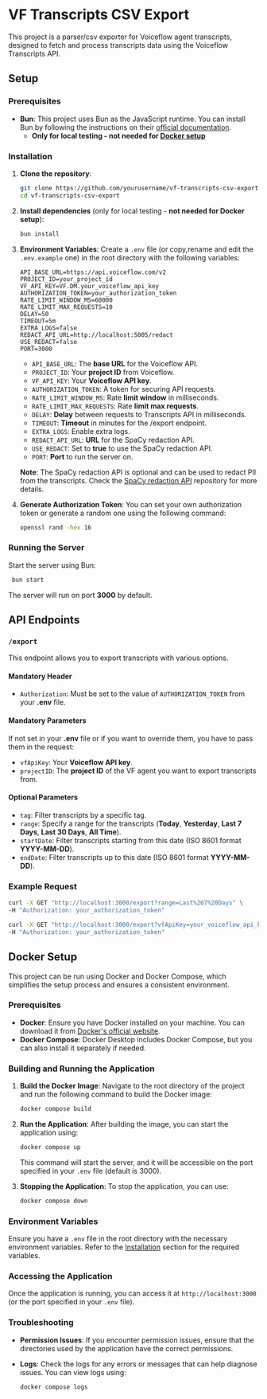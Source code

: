 # VF Transcripts CSV Export

This project is a parser/csv exporter for Voiceflow agent transcripts, designed to fetch and process transcripts data using the Voiceflow Transcripts API.

## Setup

### Prerequisites

- **Bun**: This project uses Bun as the JavaScript runtime. You can install Bun by following the instructions on their [official documentation](https://bun.sh/docs).
  - **Only for local testing - not needed for [Docker setup](#docker-setup)**

### Installation

1. **Clone the repository**:
   ```bash
   git clone https://github.com/yourusername/vf-transcripts-csv-export.git
   cd vf-transcripts-csv-export
   ```

2. **Install dependencies** (only for local testing - **not needed for Docker setup**):
   ```bash
   bun install
   ```

3. **Environment Variables**:
   Create a `.env` file (or copy,rename and edit the `.env.example` one) in the root directory with the following variables:

   ```plaintext
   API_BASE_URL=https://api.voiceflow.com/v2
   PROJECT_ID=your_project_id
   VF_API_KEY=VF.DM.your_voiceflow_api_key
   AUTHORIZATION_TOKEN=your_authorization_token
   RATE_LIMIT_WINDOW_MS=60000
   RATE_LIMIT_MAX_REQUESTS=10
   DELAY=50
   TIMEOUT=5m
   EXTRA_LOGS=false
   REDACT_API_URL=http://localhost:5005/redact
   USE_REDACT=false
   PORT=3000
   ```

   - `API_BASE_URL`: The **base URL** for the Voiceflow API.
   - `PROJECT_ID`: Your **project ID** from Voiceflow.
   - `VF_API_KEY`: Your **Voiceflow API key**.
   - `AUTHORIZATION_TOKEN`: A token for securing API requests.
   - `RATE_LIMIT_WINDOW_MS`: Rate **limit window** in milliseconds.
   - `RATE_LIMIT_MAX_REQUESTS`: Rate **limit max requests**.
   - `DELAY`: **Delay** between requests to Transcripts API in milliseconds.
   - `TIMEOUT`: **Timeout** in minutes for the /export endpoint.
   - `EXTRA_LOGS`: Enable extra logs.
   - `REDACT_API_URL`: **URL** for the SpaCy redaction API.
   - `USE_REDACT`: Set to **true** to use the SpaCy redaction API.
   - `PORT`: **Port** to run the server on.

   **Note**: The SpaCy redaction API is optional and can be used to redact PII from the transcripts.
   Check the [SpaCy redaction API](https://github.com/voiceflow-gallagan/vf-spacy-pii-redac) repository for more details.

4. **Generate Authorization Token**:
   You can set your own authorization token or generate a random one using the following command:

   ```bash
   openssl rand -hex 16
   ```


### Running the Server

Start the server using Bun:
  ```bash
   bun start
  ```

The server will run on port **3000** by default.

## API Endpoints

### `/export`

This endpoint allows you to export transcripts with various options.

#### Mandatory Header

- `Authorization`: Must be set to the value of `AUTHORIZATION_TOKEN` from your **.env** file.

#### Mandatory Parameters

If not set in your **.env** file or if you want to override them, you have to pass them in the request:

- `vfApiKey`: Your **Voiceflow API key**.
- `projectID`: The **project ID** of the VF agent you want to export transcripts from.

#### Optional Parameters

- `tag`: Filter transcripts by a specific tag.
- `range`: Specify a range for the transcripts (**Today**, **Yesterday**, **Last 7 Days**, **Last 30 Days**, **All Time**).
- `startDate`: Filter transcripts starting from this date (ISO 8601 format **YYYY-MM-DD**).
- `endDate`: Filter transcripts up to this date (ISO 8601 format **YYYY-MM-DD**).

### Example Request

```bash
curl -X GET "http://localhost:3000/export?range=Last%207%20Days" \
-H "Authorization: your_authorization_token"
```

```bash
curl -X GET "http://localhost:3000/export?vfApiKey=your_voiceflow_api_key&projectId=your_project_id&tag=exampleTag&startDate=2023-01-01&endDate=2023-01-31" \
-H "Authorization: your_authorization_token"
```

## Docker Setup

This project can be run using Docker and Docker Compose, which simplifies the setup process and ensures a consistent environment.

### Prerequisites

- **Docker**: Ensure you have Docker installed on your machine. You can download it from [Docker's official website](https://www.docker.com/products/docker-desktop).
- **Docker Compose**: Docker Desktop includes Docker Compose, but you can also install it separately if needed.

### Building and Running the Application

1. **Build the Docker Image**:
   Navigate to the root directory of the project and run the following command to build the Docker image:

   ```bash
   docker compose build
   ```

2. **Run the Application**:
   After building the image, you can start the application using:

   ```bash
   docker compose up
   ```

   This command will start the server, and it will be accessible on the port specified in your `.env` file (default is 3000).

3. **Stopping the Application**:
   To stop the application, you can use:

   ```bash
   docker compose down
   ```

### Environment Variables

Ensure you have a `.env` file in the root directory with the necessary environment variables. Refer to the [Installation](#installation) section for the required variables.

### Accessing the Application

Once the application is running, you can access it at `http://localhost:3000` (or the port specified in your `.env` file).

### Troubleshooting

- **Permission Issues**: If you encounter permission issues, ensure that the directories used by the application have the correct permissions.
- **Logs**: Check the logs for any errors or messages that can help diagnose issues. You can view logs using:

  ```bash
  docker compose logs
  ```
